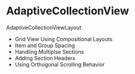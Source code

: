 # AdaptiveCollectionView
AdaptiveCollectionViewLayout

- Grid View Using Compositional Layouts
- Item and Group Spacing
- Handling Multiplse Sections
- Adding Section Headers
- Using Orthogonal Scrolling Behavior




